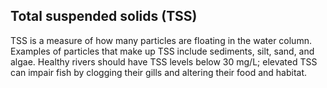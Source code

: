 ## Total suspended solids (TSS)

TSS is a measure of how many particles are floating in the water column. Examples of particles that make up TSS include sediments, silt, sand, and algae. Healthy rivers should have TSS levels below 30 mg/L; elevated TSS can impair fish by clogging their gills and altering their food and habitat.